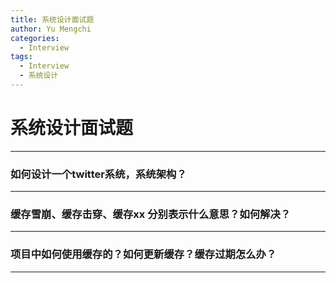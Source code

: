 ```yaml
---
title: 系统设计面试题
author: Yu Mengchi
categories:
  - Interview 
tags:
  - Interview
  - 系统设计
---
```

  
# 系统设计面试题

---

### 如何设计一个twitter系统，系统架构？


---

### 缓存雪崩、缓存击穿、缓存xx 分别表示什么意思？如何解决？

---

### 项目中如何使用缓存的？如何更新缓存？缓存过期怎么办？

---


